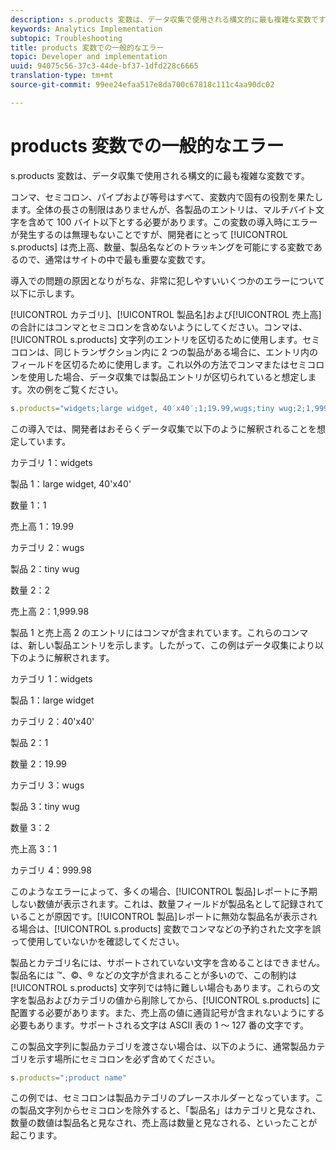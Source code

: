 ```yaml
---
description: s.products 変数は、データ収集で使用される構文的に最も複雑な変数です。
keywords: Analytics Implementation
subtopic: Troubleshooting
title: products 変数での一般的なエラー
topic: Developer and implementation
uuid: 94075c56-37c3-44de-bf37-1dfd228c6665
translation-type: tm+mt
source-git-commit: 99ee24efaa517e8da700c67818c111c4aa90dc02

---
```



# products 変数での一般的なエラー

s.products 変数は、データ収集で使用される構文的に最も複雑な変数です。

コンマ、セミコロン、パイプおよび等号はすべて、変数内で固有の役割を果たします。全体の長さの制限はありませんが、各製品のエントリは、マルチバイト文字を含めて 100 バイト以下とする必要があります。この変数の導入時にエラーが発生するのは無理もないことですが、開発者にとって [!UICONTROL s.products] は売上高、数量、製品名などのトラッキングを可能にする変数であるので、通常はサイトの中で最も重要な変数です。

導入での問題の原因となりがちな、非常に犯しやすいいくつかのエラーについて以下に示します。

[!UICONTROL カテゴリ]、[!UICONTROL 製品名]および[!UICONTROL 売上高]の合計にはコンマとセミコロンを含めないようにしてください。コンマは、[!UICONTROL s.products] 文字列のエントリを区切るために使用します。セミコロンは、同じトランザクション内に 2 つの製品がある場合に、エントリ内のフィールドを区切るために使用します。これ以外の方法でコンマまたはセミコロンを使用した場合、データ収集では製品エントリが区切られていると想定します。次の例をご覧ください。

```js
s.products="widgets;large widget, 40′x40′;1;19.99,wugs;tiny wug;2;1,999.98";
```

この導入では、開発者はおそらくデータ収集で以下のように解釈されることを想定しています。

カテゴリ 1：widgets

製品 1：large widget, 40'x40'

数量 1：1

売上高 1：19.99

カテゴリ 2：wugs

製品 2：tiny wug

数量 2：2

売上高 2：1,999.98

製品 1 と売上高 2 のエントリにはコンマが含まれています。これらのコンマは、新しい製品エントリを示します。したがって、この例はデータ収集により以下のように解釈されます。

カテゴリ 1：widgets

製品 1：large widget

カテゴリ 2：40'x40'

製品 2：1

数量 2：19.99

カテゴリ 3：wugs

製品 3：tiny wug

数量 3：2

売上高 3：1

カテゴリ 4：999.98

このようなエラーによって、多くの場合、[!UICONTROL 製品]レポートに予期しない数値が表示されます。これは、数量フィールドが製品名として記録されていることが原因です。[!UICONTROL 製品]レポートに無効な製品名が表示される場合は、[!UICONTROL s.products] 変数でコンマなどの予約された文字を誤って使用していないかを確認してください。

製品とカテゴリ名には、サポートされていない文字を含めることはできません。製品名には ™、©、® などの文字が含まれることが多いので、この制約は [!UICONTROL s.products] 文字列では特に難しい場合もあります。これらの文字を製品およびカテゴリの値から削除してから、[!UICONTROL s.products] に配置する必要があります。また、売上高の値に通貨記号が含まれないようにする必要もあります。サポートされる文字は ASCII 表の 1 ～ 127 番の文字です。

この製品文字列に製品カテゴリを渡さない場合は、以下のように、通常製品カテゴリを示す場所にセミコロンを必ず含めてください。

```js
s.products=";product name"
```

この例では、セミコロンは製品カテゴリのプレースホルダーとなっています。この製品文字列からセミコロンを除外すると、「製品名」はカテゴリと見なされ、数量の数値は製品名と見なされ、売上高は数量と見なされる、といったことが起こります。
